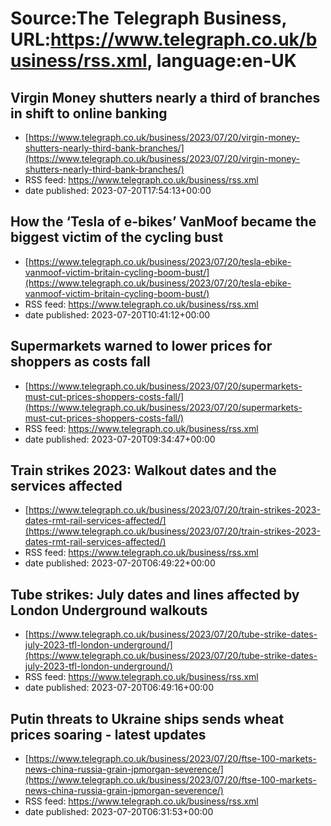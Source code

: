 # Source:The Telegraph Business, URL:https://www.telegraph.co.uk/business/rss.xml, language:en-UK

## Virgin Money shutters nearly a third of branches in shift to online banking
 - [https://www.telegraph.co.uk/business/2023/07/20/virgin-money-shutters-nearly-third-bank-branches/](https://www.telegraph.co.uk/business/2023/07/20/virgin-money-shutters-nearly-third-bank-branches/)
 - RSS feed: https://www.telegraph.co.uk/business/rss.xml
 - date published: 2023-07-20T17:54:13+00:00



## How the ‘Tesla of e-bikes’ VanMoof became the biggest victim of the cycling bust
 - [https://www.telegraph.co.uk/business/2023/07/20/tesla-ebike-vanmoof-victim-britain-cycling-boom-bust/](https://www.telegraph.co.uk/business/2023/07/20/tesla-ebike-vanmoof-victim-britain-cycling-boom-bust/)
 - RSS feed: https://www.telegraph.co.uk/business/rss.xml
 - date published: 2023-07-20T10:41:12+00:00



## Supermarkets warned to lower prices for shoppers as costs fall
 - [https://www.telegraph.co.uk/business/2023/07/20/supermarkets-must-cut-prices-shoppers-costs-fall/](https://www.telegraph.co.uk/business/2023/07/20/supermarkets-must-cut-prices-shoppers-costs-fall/)
 - RSS feed: https://www.telegraph.co.uk/business/rss.xml
 - date published: 2023-07-20T09:34:47+00:00



## Train strikes 2023: Walkout dates and the services affected
 - [https://www.telegraph.co.uk/business/2023/07/20/train-strikes-2023-dates-rmt-rail-services-affected/](https://www.telegraph.co.uk/business/2023/07/20/train-strikes-2023-dates-rmt-rail-services-affected/)
 - RSS feed: https://www.telegraph.co.uk/business/rss.xml
 - date published: 2023-07-20T06:49:22+00:00



## Tube strikes: July dates and lines affected by London Underground walkouts
 - [https://www.telegraph.co.uk/business/2023/07/20/tube-strike-dates-july-2023-tfl-london-underground/](https://www.telegraph.co.uk/business/2023/07/20/tube-strike-dates-july-2023-tfl-london-underground/)
 - RSS feed: https://www.telegraph.co.uk/business/rss.xml
 - date published: 2023-07-20T06:49:16+00:00



## Putin threats to Ukraine ships sends wheat prices soaring - latest updates
 - [https://www.telegraph.co.uk/business/2023/07/20/ftse-100-markets-news-china-russia-grain-jpmorgan-severence/](https://www.telegraph.co.uk/business/2023/07/20/ftse-100-markets-news-china-russia-grain-jpmorgan-severence/)
 - RSS feed: https://www.telegraph.co.uk/business/rss.xml
 - date published: 2023-07-20T06:31:53+00:00



